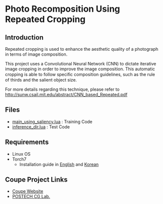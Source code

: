 # Photo Recomposition Using Repeated Cropping #

## Introduction ##
Repeated cropping is used to enhance the aesthetic quality of a photograph in terms of image composition.  

This project uses a Convolutional Neural Network (CNN) to dictate iterative image cropping in order to improve the image composition. This automatic cropping is able to follow speciﬁc composition guidelines, such as the rule of thirds and the salient object size. 

For more details regarding this technique, please refer to http://sunw.csail.mit.edu/abstract/CNN_based_Repeated.pdf



## Files ##
* [main_using_saliency.lua](Repeated%20Cropping/main_using_saliency.lua) : Training Code
* [inference_dir.lua](Repeated%20Cropping/inference_dir.lua) : Test Code

## Requirements ##
* Linux OS
* Torch7
  * Installation guide in [English](http://www.jetsonhacks.com/2015/05/20/torch-7-scientific-computer-framework-with-cudnn-nvidia-jetson-tk1/) and [Korean](http://www.whydsp.org/279)

## Coupe Project Links ##
* [Coupe Website](http://coupe.postech.ac.kr/)
* [POSTECH CG Lab.](http://cg.postech.ac.kr/)
